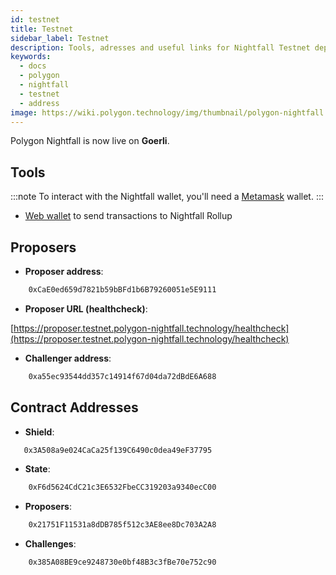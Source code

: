 ```yaml
---
id: testnet
title: Testnet
sidebar_label: Testnet
description: Tools, adresses and useful links for Nightfall Testnet deployment.
keywords:
  - docs
  - polygon
  - nightfall
  - testnet
  - address
image: https://wiki.polygon.technology/img/thumbnail/polygon-nightfall.png
---
```


Polygon Nightfall is now live on **Goerli**.

## Tools

:::note
To interact with the Nightfall wallet, you'll need a [Metamask](https://metamask.io/) wallet.
:::

- [Web wallet](https://wallet.testnet.polygon-nightfall.technology) to send transactions to Nightfall Rollup

## Proposers

- **Proposer address**:

```bash
    0xCaE0ed659d7821b59bBFd1b6B79260051e5E9111
```
- **Proposer URL (healthcheck)**:

[https://proposer.testnet.polygon-nightfall.technology/healthcheck](https://proposer.testnet.polygon-nightfall.technology/healthcheck)


- **Challenger address**:

```bash
    0xa55ec93544dd357c14914f67d04da72dBdE6A688
```

## Contract Addresses

- **Shield**:

```bash
   0x3A508a9e024CaCa25f139C6490c0dea49eF37795 
```

- **State**:

```bash
    0xF6d5624CdC21c3E6532FbeCC319203a9340ecC00
```


- **Proposers**:

```bash
    0x21751F11531a8dDB785f512c3AE8ee8Dc703A2A8
```


- **Challenges**:

```bash
    0x385A08BE9ce9248730e0bf48B3c3fBe70e752c90
```

